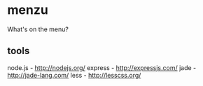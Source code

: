 # menzu
What's on the menu?

## tools
node.js - http://nodejs.org/
express - http://expressjs.com/
jade - http://jade-lang.com/
less - http://lesscss.org/
